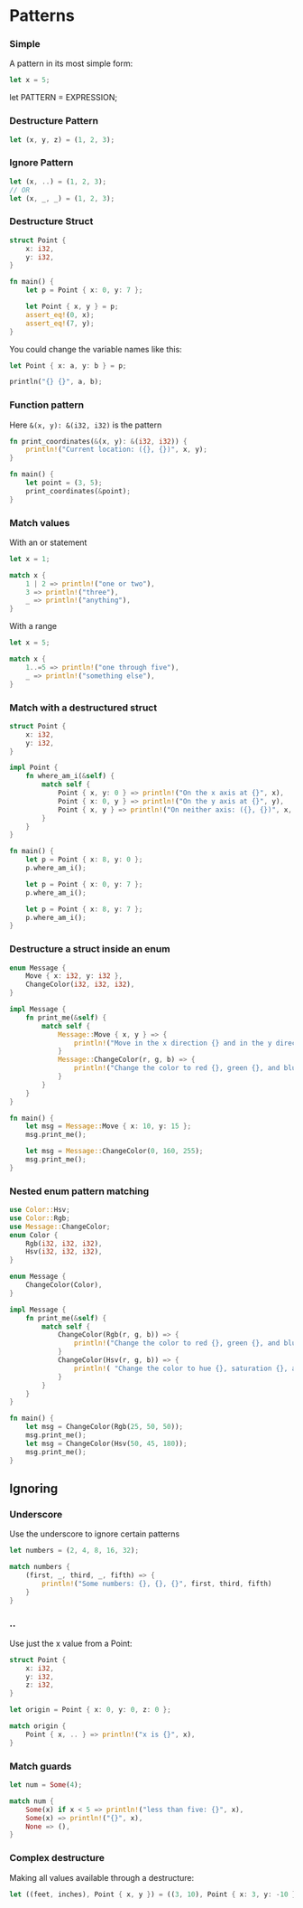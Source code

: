 # Patterns
### Simple
A pattern in its most simple form:
```rust
let x = 5;
```
let PATTERN = EXPRESSION;

### Destructure Pattern
```rust
let (x, y, z) = (1, 2, 3);
```
### Ignore Pattern
```rust
let (x, ..) = (1, 2, 3);
// OR
let (x, _, _) = (1, 2, 3);
```

### Destructure Struct
```rust
struct Point {
    x: i32,
    y: i32,
}

fn main() {
    let p = Point { x: 0, y: 7 };

    let Point { x, y } = p;
    assert_eq!(0, x);
    assert_eq!(7, y);
}
```
You could change the variable names like this:
```rust
let Point { x: a, y: b } = p;

println("{} {}", a, b);
```

### Function pattern
Here `&(x, y): &(i32, i32)` is the pattern
```rust
fn print_coordinates(&(x, y): &(i32, i32)) {
    println!("Current location: ({}, {})", x, y);
}

fn main() {
    let point = (3, 5);
    print_coordinates(&point);
}
```

### Match values
With an or statement
```rust
let x = 1;

match x {
	1 | 2 => println!("one or two"),
	3 => println!("three"),
	_ => println!("anything"),
}
```
With a range
```rust
let x = 5;

match x {
	1..=5 => println!("one through five"),
	_ => println!("something else"),
}
```

### Match with a destructured struct
```rust
struct Point {
    x: i32,
    y: i32,
}

impl Point {
    fn where_am_i(&self) {
        match self {
            Point { x, y: 0 } => println!("On the x axis at {}", x),
            Point { x: 0, y } => println!("On the y axis at {}", y),
            Point { x, y } => println!("On neither axis: ({}, {})", x, y),
        }
    }
}

fn main() {
    let p = Point { x: 8, y: 0 };
    p.where_am_i();

    let p = Point { x: 0, y: 7 };
    p.where_am_i();

    let p = Point { x: 8, y: 7 };
    p.where_am_i();
}
```
### Destructure a struct inside an enum
```rust
enum Message {
    Move { x: i32, y: i32 },
    ChangeColor(i32, i32, i32),
}

impl Message {
    fn print_me(&self) {
        match self {
            Message::Move { x, y } => {
                println!("Move in the x direction {} and in the y direction {}", x, y);
            }
            Message::ChangeColor(r, g, b) => {
                println!("Change the color to red {}, green {}, and blue {}", r, g, b)
            }
        }
    }
}

fn main() {
    let msg = Message::Move { x: 10, y: 15 };
    msg.print_me();

    let msg = Message::ChangeColor(0, 160, 255);
    msg.print_me();
}
```

### Nested enum pattern matching
```rust
use Color::Hsv;
use Color::Rgb;
use Message::ChangeColor;
enum Color {
    Rgb(i32, i32, i32),
    Hsv(i32, i32, i32),
}

enum Message {
    ChangeColor(Color),
}

impl Message {
    fn print_me(&self) {
        match self {
            ChangeColor(Rgb(r, g, b)) => {
                println!("Change the color to red {}, green {}, and blue {}", r, g, b)
            }
            ChangeColor(Hsv(r, g, b)) => {
                println!( "Change the color to hue {}, saturation {}, and value {}", r, g, b)
            }
        }
    }
}

fn main() {
    let msg = ChangeColor(Rgb(25, 50, 50));
    msg.print_me();
    let msg = ChangeColor(Hsv(50, 45, 180));
    msg.print_me();
}
```
## Ignoring
### Underscore
Use the underscore to ignore certain patterns
```rust
let numbers = (2, 4, 8, 16, 32);

match numbers {
    (first, _, third, _, fifth) => {
        println!("Some numbers: {}, {}, {}", first, third, fifth)
    }
}
```

### ..
Use just the x value from a Point:
```rust
struct Point {
    x: i32,
    y: i32,
    z: i32,
}

let origin = Point { x: 0, y: 0, z: 0 };

match origin {
    Point { x, .. } => println!("x is {}", x),
}
```

### Match guards
```rust
let num = Some(4);

match num {
    Some(x) if x < 5 => println!("less than five: {}", x),
    Some(x) => println!("{}", x),
    None => (),
}
```

### Complex destructure
Making all values available through a destructure:
```rust
let ((feet, inches), Point { x, y }) = ((3, 10), Point { x: 3, y: -10 });
```

